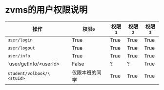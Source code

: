 # zvms的用户权限说明

| 操作 | 权限`0` | 权限`1` | 权限`2` | 权限`3` |
| --- | --- | --- | --- | --- |
| `user/login` | True | True | True | True |
| `user/logout` | True | True | True | True |
| `user/info` | True | True | True | True |
| `user/getInfo/\<userId> | False | ? | ? | True |
| `student/volbook/\<stuId>` | 仅限本班的同学 | True | True | True |
